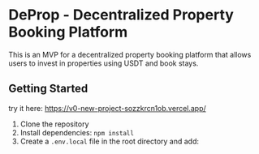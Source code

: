 # DeProp - Decentralized Property Booking Platform

This is an MVP for a decentralized property booking platform that allows users to invest in properties using USDT and book stays.

## Getting Started

try it here:
https://v0-new-project-sozzkrcn1ob.vercel.app/

1. Clone the repository
2. Install dependencies: `npm install`
3. Create a `.env.local` file in the root directory and add:

